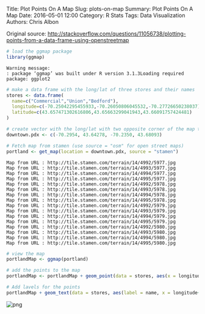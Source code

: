 Title: Plot Points On A Map
Slug: plots-on-map
Summary: Plot Points On A Map
Date: 2016-05-01 12:00
Category: R Stats
Tags: Data Visualization
Authors: Chris Albon


Original source: http://stackoverflow.com/questions/11056738/plotting-points-from-a-data-frame-using-openstreetmap


```R
# load the ggmap package
library(ggmap)
```

    Warning message:
    : package ‘ggmap’ was built under R version 3.1.3Loading required package: ggplot2



```R
# make a data frame with the long/lat of three stores and their names
stores <- data.frame(
  name=c("Commercial","Union","Bedford"),
  longitude=c(-70.25042295455933,-70.26050806045532,-70.27726650238037),
  latitude=c(43.657471302616806,43.65663299041943,43.66091757424481)
)
```


```R
# create vector with the long/lat with two opposite corner of the map to mark the zoom level. Specifically, the first value is the bottom left of the map and the second value is the top right
downtown.pdx <- c(-70.2954, 43.64278, -70.2350, 43.68093)
```


```R
# Fetch map from stamen (use source = "osm" for open street maps)
portland <- get_map(location = downtown.pdx, source = "stamen")
```

    Map from URL : http://tile.stamen.com/terrain/14/4992/5977.jpg
    Map from URL : http://tile.stamen.com/terrain/14/4993/5977.jpg
    Map from URL : http://tile.stamen.com/terrain/14/4994/5977.jpg
    Map from URL : http://tile.stamen.com/terrain/14/4995/5977.jpg
    Map from URL : http://tile.stamen.com/terrain/14/4992/5978.jpg
    Map from URL : http://tile.stamen.com/terrain/14/4993/5978.jpg
    Map from URL : http://tile.stamen.com/terrain/14/4994/5978.jpg
    Map from URL : http://tile.stamen.com/terrain/14/4995/5978.jpg
    Map from URL : http://tile.stamen.com/terrain/14/4992/5979.jpg
    Map from URL : http://tile.stamen.com/terrain/14/4993/5979.jpg
    Map from URL : http://tile.stamen.com/terrain/14/4994/5979.jpg
    Map from URL : http://tile.stamen.com/terrain/14/4995/5979.jpg
    Map from URL : http://tile.stamen.com/terrain/14/4992/5980.jpg
    Map from URL : http://tile.stamen.com/terrain/14/4993/5980.jpg
    Map from URL : http://tile.stamen.com/terrain/14/4994/5980.jpg
    Map from URL : http://tile.stamen.com/terrain/14/4995/5980.jpg



```R
# view the map
portlandMap <- ggmap(portland)
```


```R
# add the points to the map
portlandMap <- portlandMap + geom_point(data = stores, aes(x = longitude, y = latitude), size = 5)
```


```R
# Add lavels for the points
portlandMap + geom_text(data = stores, aes(label = name, x = longitude+.001, y = latitude), hjust = 0)
```









![png]({filename}/images/plots-on-map_files/plots-on-map_7_1.png)
